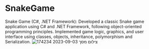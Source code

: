 # SnakeGame
Snake Game (C#, .NET Framework): Developed a classic Snake game application using C# and .NET Framework, following object-oriented programming principles. Implemented game logic, graphics, and user interface using classes, objects, inheritance, polymorphism and Serialization. 
![צילום מסך 2023-09-03 174234](https://github.com/user-attachments/assets/f2bb950f-c023-4ae2-90bf-77cf2b8bb990)

